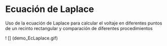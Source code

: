 # Ecuación de Laplace
Uso de la ecuación de Laplace para calcular el voltaje en diferentes puntos de un recinto rectangular y comparación de diferentes procedimientos

! [] (demo_EcLaplace.gif)
